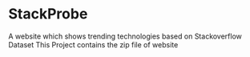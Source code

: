 # StackProbe
A website which shows trending technologies based on Stackoverflow Dataset
This Project contains the zip file of website
